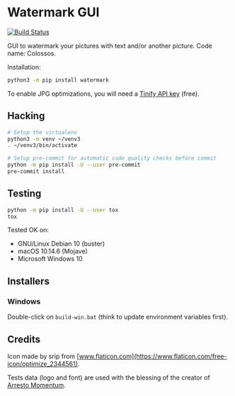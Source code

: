 # Watermark GUI

[![Build Status](https://travis-ci.org/BoboTiG/watermark-me.svg?branch=master)](https://travis-ci.org/BoboTiG/watermark-me)

GUI to watermark your pictures with text and/or another picture.
Code name: Colossos.

Installation:

```bash
python3 -m pip install watermark
```

To enable JPG optimizations, you will need a [Tinify API key](https://Tinify.com/developers) (free).

## Hacking

```bash
# Setup the virtualenv
python3 -m venv ~/venv3
. ~/venv3/bin/activate

# Setup pre-commit for automatic code quality checks before commit
python -m pip install -U --user pre-commit
pre-commit install
```

## Testing

```bash
python -m pip install -U --user tox
tox
```

Tested OK on:
- GNU/Linux Debian 10 (buster)
- macOS 10.14.6 (Mojave)
- Microsoft Windows 10

## Installers

### Windows

Double-click on `build-win.bat` (think to update environment variables first).


## Credits

Icon made by srip from [www.flaticon.com](https://www.flaticon.com/free-icon/optimize_2344561).

Tests data (logo and font) are used with the blessing of the creator of [Arresto Momentum](https://www.arresto-momentum.com/).
